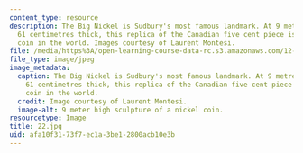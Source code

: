 ```yaml
---
content_type: resource
description: The Big Nickel is Sudbury's most famous landmark. At 9 metres high and
  61 centimetres thick, this replica of the Canadian five cent piece is the largest
  coin in the world. Images courtesy of Laurent Montesi.
file: /media/https%3A/open-learning-course-data-rc.s3.amazonaws.com/12-753-geodynamics-seminar-spring-2005/afa10f3173f7ec1a3be12800acb10e3b_22.jpg
file_type: image/jpeg
image_metadata:
  caption: The Big Nickel is Sudbury's most famous landmark. At 9 metres high and
    61 centimetres thick, this replica of the Canadian five cent piece is the largest
    coin in the world.
  credit: Image courtesy of Laurent Montesi.
  image-alt: 9 meter high sculpture of a nickel coin.
resourcetype: Image
title: 22.jpg
uid: afa10f31-73f7-ec1a-3be1-2800acb10e3b
---
```

